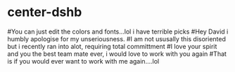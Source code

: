 # center-dshb
#You can just edit the colors and fonts...lol i have terrible picks
#Hey David i humbly apologise for my unseriousness.
#I am not ususally this disoriented but i recently ran into alot, requiring total committment
#I love your spirit and you the best team mate ever, i would love to work with you again
#That is if you would ever want to work with me again....lol
